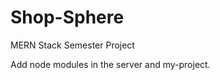 <!-- @format -->

# Shop-Sphere

MERN Stack Semester Project

Add node modules in the server and my-project.
